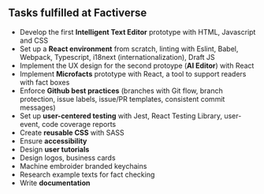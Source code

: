 ## Tasks fulfilled at Factiverse
- Develop the first **Intelligent Text Editor** prototype with HTML, Javascript and CSS
- Set up a **React environment** from scratch, linting with Eslint, Babel, Webpack, Typescript, i18next (internationalization), Draft JS
- Implement the UX design for the second protoype (**AI Editor**) with React
- Implement **Microfacts** prototype with React, a tool to support readers with fact boxes
- Enforce **Github best practices** (branches with Git flow, branch protection, issue labels, issue/PR templates, consistent commit messages)
- Set up **user-centered testing** with Jest, React Testing Library, user-event, code coverage reports
- Create **reusable CSS** with SASS
- Ensure **accessibility**
- Design **user tutorials**
- Design logos, business cards
- Machine embroider branded keychains
- Research example texts for fact checking
- Write **documentation**
